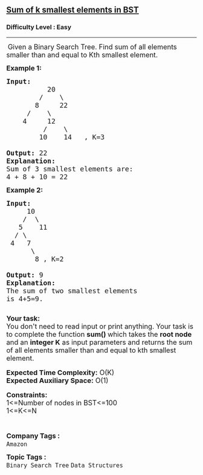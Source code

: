 <h2><a href="https://practice.geeksforgeeks.org/problems/sum-of-k-smallest-elements-in-bst3029/1?page=1&difficulty[]=-2&difficulty[]=-1&difficulty[]=0&category[]=Binary%20Search%20Tree&sortBy=submissions">Sum of k smallest elements in BST</a></h2><h3>Difficulty Level : Easy</h3><hr><div class="problems_problem_content__Xm_eO"><p>&nbsp;<span style="font-size:18px">Given a Binary Search Tree. Find sum of all elements smaller than and&nbsp;equal to Kth smallest element.</span></p>

<p><span style="font-size:18px"><strong>Example 1:</strong></span></p>

<pre><span style="font-size:18px"><strong>Input: </strong>
          20
        /    \
       8     22
     /    \
    4     12
         /    \
        10    14   , K=3

<strong>Output:</strong> 22
<strong>Explanation:</strong>
Sum of 3 smallest elements are: 
4 + 8 + 10 = 22</span></pre>

<div><span style="font-size:18px"><strong>Example 2:</strong></span></div>

<pre><span style="font-size:18px"><strong>Input:</strong>
     10
&nbsp;   /  \
&nbsp;  5    11
&nbsp; / \ 
&nbsp;4   7
&nbsp;     \
&nbsp;      8 , K=2

<strong>Output:</strong> 9
<strong>Explanation:</strong>
The sum of two smallest elements 
is 4+5=9.</span></pre>

<div>&nbsp;</div>

<div><span style="font-size:18px"><strong>Your task:</strong></span></div>

<div><span style="font-size:18px">You don't need to read input or print anything. Your task is to complete the function <strong>sum() </strong>which takes the <strong>root node</strong> and an <strong>integer K</strong> as input parameters and returns the sum of all elements smaller than and&nbsp;equal to kth&nbsp;smallest element.</span></div>

<div>&nbsp;</div>

<div><span style="font-size:18px"><strong>Expected Time Complexity:</strong> O(K)</span></div>

<div><span style="font-size:18px"><strong>Expected Auxiliary Space:</strong> O(1)</span></div>

<div>&nbsp;</div>

<div><span style="font-size:18px"><strong>Constraints:</strong><br>
1&lt;=Number of nodes in BST&lt;=100<br>
1&lt;=K&lt;=N</span></div>

<p>&nbsp;&nbsp;</p>
</div><p><span style=font-size:18px><strong>Company Tags : </strong><br><code>Amazon</code>&nbsp;<br><p><span style=font-size:18px><strong>Topic Tags : </strong><br><code>Binary Search Tree</code>&nbsp;<code>Data Structures</code>&nbsp;